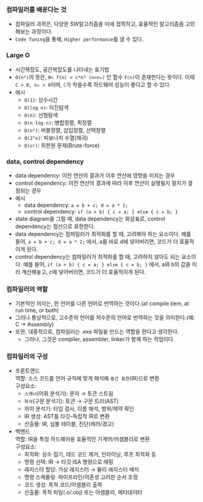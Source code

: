### 컴파일러를 배운다는 것
- 컴파일러 과목은, 다양한 SW알고리즘을 이에 접목하고, 효율적인 알고리즘을 고민해보는 과정이다.
- `Code Tuning`을 통해, `Higher performance`를 낼 수 있다.

### Large O
- 시간복잡도, 공간복잡도를 나타내는 표기법
- `O(n³)`의 뜻은, `0< f(n) < c*n³ (n>n₀)` 인 함수 `f(n)`이 존재한다는 뜻이다. 이때 `C > 0, n₀ > 0`이며, `C`가 작을수록 하드웨어 성능이 좋다고 할 수 있다.
- 예시
  - `O(1)`: 상수시간
  - `O(log n)`: 이진탐색
  - `O(n)`: 선형탐색
  - `O(n log n)`: 병합정렬, 퀵정렬
  - `O(n²)`: 버블정렬, 삽입정렬, 선택정렬
  - `O(2^n)`: 피보나치 수열(재귀)
  - `O(n!)`: 외판원 문제(Brute-force)
  
### data, control dependency
- data dependency: 이전 연산의 결과가 이후 연산에 영향을 미치는 경우
- control dependency: 이전 연산의 결과에 따라 이후 연산이 실행될지 말지가 결정되는 경우
- 예시
  - data dependency: `a = b + c; d = a * 2;`
  - control dependency: `if (a > b) { c = a; } else { c = b; }`
- state diagram을 그릴 때, data dependency는 화살표로, control dependency는 점선으로 표현한다.
- data dependency는 컴파일러가 최적화를 할 때, 고려해야 하는 요소이다. 예를 들어, `a = b + c; d = a * 2;` 에서, a를 바로 d에 넣어버리면, 코드가 더 효율적이게 된다.
- control dependency는 컴파일러가 최적화를 할 때, 고려하지 않아도 되는 요소이다. 예를 들어, `if (a > b) { c = a; } else { c = b; }` 에서, a와 b의 값을 미리 계산해놓고, c에 넣어버리면, 코드가 더 효율적이게 된다.

### 컴파일러의 역할
- 기본적인 의미는, 한 언어를 다른 언어로 번역하는 것이다.(at compile tiem, at run time, or both)
- 그러나 통상적으로, 고수준의 언어를 저수준의 언어로 번역하는 것을 의미한다.(예: C -> Assembly)
- 또한, 대중적으로, 컴파일러는 .exe 파일을 만드는 역할을 한다고 생각한다.
  - 그러나, 그것은 compiler, assembler, linker가 함께 하는 작업이다.

### 컴파일러의 구성
- 프론트엔드<br />
    역할: 소스 코드를 언어 규칙에 맞게 해석해 `중간 표현`(IR)으로 변환<br />
    구성요소:
    - `스캐너`(어휘 분석기): 문자 → 토큰 스트림
    - `파서`(구문 분석기): 토큰 → 구문 트리(AST)
    - 의미 분석기: 타입 검사, 이름 해석, 범위/제약 확인
    - IR 생성: AST를 타깃-독립적 IR로 변환
    - 산출물: IR, 심볼 테이블, 진단(에러/경고)
- 백엔드 <br />
    역할: IR을 특정 하드웨어용 효율적인 기계어/어셈블리로 변환<br />
    구성요소:
    - 최적화: 상수 접기, 데드 코드 제거, 인라이닝, 루프 최적화 등
    - 명령 선택: IR → 타깃 ISA 명령으로 매핑
    - 레지스터 할당: 가상 레지스터 → 물리 레지스터 배치
    - 명령 스케줄링: 파이프라인/의존성 고려한 순서 조정
    - 코드 생성: 목적 코드/어셈블리 출력
    - 산출물: 목적 파일(.o/.obj) 또는 어셈블리, 메타데이터
  